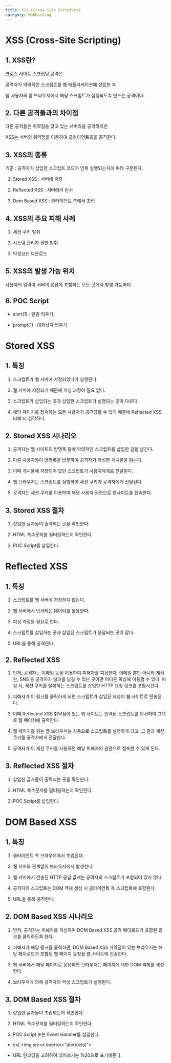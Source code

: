 ```yaml
---
title: XSS (Cross-Site Scripting)
category: Webhacking
---
```


# XSS (Cross-Site Scripting)

 

 

## 1. XSS란?

크로스 사이트 스크립팅 공격은

공격자가 악의적인 스크립트를 웹 애플리케이션에 삽입한 후

웹 사용자의 웹 브라우저에서 해당 스크립트가 실행되도록 만드는 공격이다.

 

 

## 2. 다른 공격들과의 차이점

다른 공격들은 취약점을 갖고 있는 서버측을 공격하지만

XSS는 서버의 취약점을 이용하여 클라이언트측을 공격한다.

 

 

## 3. XSS의 종류

기준 : 공격자가 삽입한 스크립트 코드가 언제 실행되는지에 따라 구분된다.

1. Stored XSS : 서버에 저장

2. Reflected XSS : 서버에서 반사

3. Dom Based XSS : 클라이언트 측에서 조립

 

 

## 4. XSS의 주요 피해 사례

1. 세션 쿠키 탈취

2. 시스템 관리자 권한 탈취

3. 악성코드 다운로드

 

 

## 5. XSS의 발생 가능 위치

사용자의 입력이 서버의 응답에 포함되는 모든 곳에서 발생 가능하다.

 

 

## 6. POC Script

- alert(1) : 알림 띄우기

- prompt(1) : 대화상자 띄우기



# Stored XSS

 

 

## 1. 특징

1. 스크립트가 웹 서버에 저장되었다가 실행된다.

2. 웹 서버에 저장되기 때문에 피싱 과정이 필요 없다.

3. 스크립트가 삽입되는 곳과 삽입한 스크립트가 실행되는 곳이 다르다.

4. 해당 페이지를 접속하는 모든 사용자가 공격당할 수 있기 때문에 Reflected XSS 비해 더 심각하다.

 

 

## 2. Stored XSS 시나리오

1. 공격자는 웹 사이트의 방명록 등에 악의적인 스크립트를 삽입한 글을 남긴다.

2. 다른 사용자들이 방명록을 방문하여 공격자가 작성한 게시물을 읽는다.

3. 이때 게시물에 저장되어 있던 스크립트가 사용자에게로 전달된다.

4. 웹 브라우저는 스크립트를 실행하여 세션 쿠키가 공격자에게 전달된다.

5. 공격자는 세션 쿠키를 이용하여 해당 사용자 권한으로 웹사이트를 접속한다.

 

 

## 3. Stored XSS 절차

1. 삽입한 글자들이 출력되는 곳을 확인한다.

2. HTML 특수문자를 필터링하는지 확인한다.

3. POC Script를 삽입한다.




# Reflected XSS

 

 

## 1. 특징

1. 스크립트를 웹 서버에 저장하지 않는다.

2. 웹 서버에서 반사되는 데이터를 활용한다.

3. 피싱 과정을 필요로 한다.

4. 스크립트를 삽입하는 곳과 삽입된 스크립트가 응답되는 곳이 같다.

5. URL을 통해 공격한다.

 

## 2. Reflected XSS

1. 먼저, 공격자는 이메일 등을 이용하여 피해자를 피싱한다. 이메일 뿐만 아니라 게시판, SNS 등 공격자가 링크를 남길 수 있는 곳이면 어디든 피싱에 이용할 수 있다. 피싱 시, 세션 쿠키를 탈취하는 스크립트를 삽입한 HTTP 요청 링크를 포함시킨다.

2. 피해자가 이 링크를 클릭하게 되면 스크립트가 삽입된 요청이 웹 사이트로 전송된다.

3. 이때 Reflected XSS 취약점이 있는 웹 사이트는 입력된 스크립트를 반사하여 그대로 웹 페이지에 출력한다.

4. 웹 페이지를 읽는 웹 브라우저는 자동으로 스크립트를 실행하게 되고, 그 결과 세션 쿠키를 공격자에게 전달한다.

5. 공격자가 이 세션 쿠키를 사용하면 해당 피해자의 권한으로 접속할 수 있게 된다.

 

 

## 3. Reflected XSS 절차

1. 삽입한 글자들이 출력되는 곳을 확인한다.

2. HTML 특수문자를 필터링하는지 확인한다.

3. POC Script를 삽입한다.



# DOM Based XSS

 

 

## 1. 특징

1. 클라이언트 측 브라우저에서 조립된다.

2. 웹 서버와 관계없이 브라우저에서 발생한다.

3. 웹 서버에서 전송된 HTTP 응답 값에는 공격자의 스크립트가 포함되어 있지 않다.

4. 공격자의 스크립트는 DOM 객체 생성 시 클라이언트 측 스크립트에 포함된다.

5. URL을 통해 공격한다.

 

 

## 2. DOM Based XSS 시나리오

1. 먼저, 공격자는 피해자를 피싱하여 DOM Based XSS 공격 페이로드가 포함된 링크를 클릭하도록 한다.

2. 피해자가 해당 링크를 클릭하면, DOM Based XSS 취약점이 있는 브라우저는 해당 페이로드가 포함된 웹 페이지 요청을 웹 사이트에 전송한다.

3. 웹 서버에서 해당 페이지로 응답하면 브라우저는 페이지에 대한 DOM 객체를 생성한다.

4. 브라우저에 의해 공격자의 악성 스크립트가 실행된다.

 

 

## 3. DOM Based XSS 절차

1. 삽입한 글자들이 조립되는지 확인한다.

2. HTML 특수문자를 필터링하는지 확인한다.

3. POC Script 또는 Event Handler를 삽입한다.

- ex) &lt;img src=x onerror="alert(xss)"&gt;

- URL 인코딩을 고려하여 띄어쓰기는 %20으로 표기해준다.